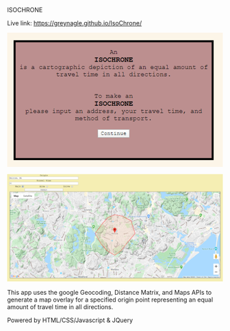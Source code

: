 ISOCHRONE

Live link: https://greynagle.github.io/IsoChrone/

![An image of the prompt on load](https://github.com/greynagle/IsoMap/blob/master/images/prompt.PNG)

![An image demonstrating the isochrone overlay on a map](https://github.com/greynagle/IsoMap/blob/master/images/demo.PNG)

This app uses the google Geocoding, Distance Matrix, and Maps APIs to generate a 
map overlay for a specified origin point representing an equal amount of travel time 
in all directions.

Powered by HTML/CSS/Javascript & JQuery
